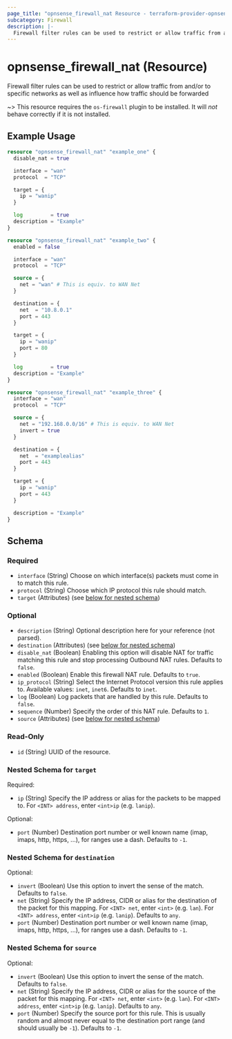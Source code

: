 ```yaml
---
page_title: "opnsense_firewall_nat Resource - terraform-provider-opnsense"
subcategory: Firewall
description: |-
  Firewall filter rules can be used to restrict or allow traffic from and/or to specific networks as well as influence how traffic should be forwarded
---
```


# opnsense_firewall_nat (Resource)

Firewall filter rules can be used to restrict or allow traffic from and/or to specific networks as well as influence how traffic should be forwarded

~> This resource requires the `os-firewall` plugin to be installed. It will *not* behave correctly if it is not installed.

## Example Usage

```terraform
resource "opnsense_firewall_nat" "example_one" {
  disable_nat = true

  interface = "wan"
  protocol  = "TCP"

  target = {
    ip = "wanip"
  }

  log         = true
  description = "Example"
}

resource "opnsense_firewall_nat" "example_two" {
  enabled = false

  interface = "wan"
  protocol  = "TCP"

  source = {
    net = "wan" # This is equiv. to WAN Net
  }

  destination = {
    net  = "10.8.0.1"
    port = 443
  }

  target = {
    ip = "wanip"
    port = 80
  }

  log         = true
  description = "Example"
}

resource "opnsense_firewall_nat" "example_three" {
  interface = "wan"
  protocol  = "TCP"

  source = {
    net = "192.168.0.0/16" # This is equiv. to WAN Net
    invert = true
  }

  destination = {
    net  = "examplealias"
    port = 443
  }

  target = {
    ip = "wanip"
    port = 443
  }

  description = "Example"
}
```

<!-- schema generated by tfplugindocs -->
## Schema

### Required

- `interface` (String) Choose on which interface(s) packets must come in to match this rule.
- `protocol` (String) Choose which IP protocol this rule should match.
- `target` (Attributes) (see [below for nested schema](#nestedatt--target))

### Optional

- `description` (String) Optional description here for your reference (not parsed).
- `destination` (Attributes) (see [below for nested schema](#nestedatt--destination))
- `disable_nat` (Boolean) Enabling this option will disable NAT for traffic matching this rule and stop processing Outbound NAT rules. Defaults to `false`.
- `enabled` (Boolean) Enable this firewall NAT rule. Defaults to `true`.
- `ip_protocol` (String) Select the Internet Protocol version this rule applies to. Available values: `inet`, `inet6`. Defaults to `inet`.
- `log` (Boolean) Log packets that are handled by this rule. Defaults to `false`.
- `sequence` (Number) Specify the order of this NAT rule. Defaults to `1`.
- `source` (Attributes) (see [below for nested schema](#nestedatt--source))

### Read-Only

- `id` (String) UUID of the resource.

<a id="nestedatt--target"></a>
### Nested Schema for `target`

Required:

- `ip` (String) Specify the IP address or alias for the packets to be mapped to. For `<INT> address`, enter `<int>ip` (e.g. `lanip`).

Optional:

- `port` (Number) Destination port number or well known name (imap, imaps, http, https, ...), for ranges use a dash. Defaults to `-1`.


<a id="nestedatt--destination"></a>
### Nested Schema for `destination`

Optional:

- `invert` (Boolean) Use this option to invert the sense of the match. Defaults to `false`.
- `net` (String) Specify the IP address, CIDR or alias for the destination of the packet for this mapping. For `<INT> net`, enter `<int>` (e.g. `lan`). For `<INT> address`, enter `<int>ip` (e.g. `lanip`). Defaults to `any`.
- `port` (Number) Destination port number or well known name (imap, imaps, http, https, ...), for ranges use a dash. Defaults to `-1`.


<a id="nestedatt--source"></a>
### Nested Schema for `source`

Optional:

- `invert` (Boolean) Use this option to invert the sense of the match. Defaults to `false`.
- `net` (String) Specify the IP address, CIDR or alias for the source of the packet for this mapping. For `<INT> net`, enter `<int>` (e.g. `lan`). For `<INT> address`, enter `<int>ip` (e.g. `lanip`). Defaults to `any`.
- `port` (Number) Specify the source port for this rule. This is usually random and almost never equal to the destination port range (and should usually be `-1`). Defaults to `-1`.

